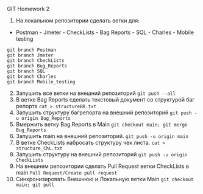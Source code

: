 GIT Homework 2

1. На локальном репозитории сделать ветки для:  
- Postman - Jmeter - CheckLists - Bag Reports - SQL - Charles - Mobile testing  
```
git branch Postman 
git branch Jmeter 
git branch CheckLists 
git branch Bug_Reports
git branch SQL
git branch Charles
git branch Mobile_testing
``` 
2. Запушить все ветки на внешний репозиторий  ```git push --all```
3. В ветке Bag Reports сделать текстовый документ со структурой баг репорта  ```cat > structureBR.txt```
4. Запушить структуру багрепорта на внешний репозиторий  ```git push -u origin Bug_Reports```
5. Вмержить ветку Bag Reports в Main  ```git checkout main; git merge Bug_Reports```
6. Запушить main на внешний репозиторий.  ```git push -u origin main```
7. В ветке CheckLists набросать структуру чек листа.  ```cat > structure_ChL.txt```
8. Запушить структуру на внешний репозиторий  ```git push -u origin CheckLists```
9. На внешнем репозитории сделать Pull Request ветки CheckLists в main  ```Pull Request/Create pull request```
10. Синхронизировать Внешнюю и Локальную ветки Main ```git checkout main; git pull```
